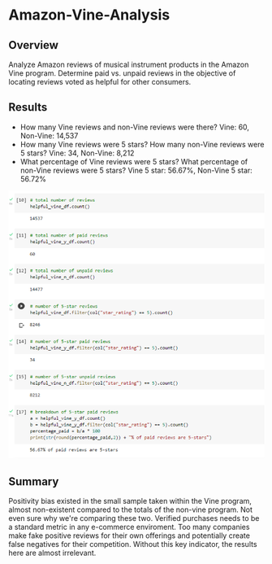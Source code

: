 # Amazon-Vine-Analysis

## Overview

Analyze Amazon reviews of musical instrument products in the Amazon Vine program. Determine paid vs. unpaid reviews in the objective of locating reviews voted as helpful for other consumers. 

## Results 

- How many Vine reviews and non-Vine reviews were there? Vine: 60, Non-Vine: 14,537
- How many Vine reviews were 5 stars? How many non-Vine reviews were 5 stars? Vine: 34, Non-Vine: 8,212
- What percentage of Vine reviews were 5 stars? What percentage of non-Vine reviews were 5 stars? Vine 5 star: 56.67%, Non-Vine 5 star: 56.72%

![Data](https://github.com/demarcomf/Amazon-Vine-Analysis/blob/main/Deliverable%202%20snip.PNG)


## Summary

Positivity bias existed in the small sample taken within the Vine program, almost non-existent compared to the totals of the non-vine program. Not even sure why we're comparing these two. Verified purchases needs to be a standard metric in any e-commerce enviroment. Too many companies make fake positive reviews for their own offerings and potentially create false negatives for their competition. Without this key indicator, the results here are almost irrelevant.
